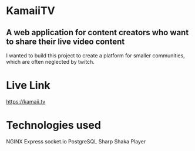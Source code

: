 # KamaiiTV
## A web application for content creators who want to share their live video content
I wanted to build this project to create a platform for smaller communities, which are often neglected by twitch.
# Live Link
https://kamaii.tv
# Technologies used
NGINX
Express
socket.io
PostgreSQL
Sharp
Shaka Player
